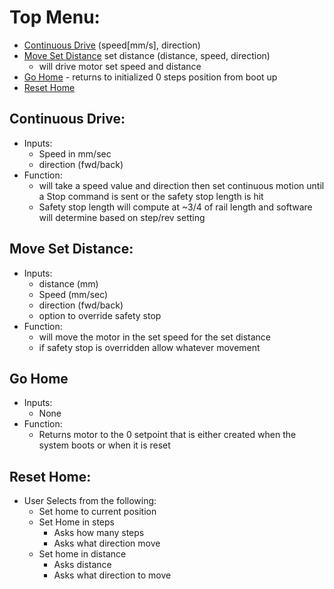 # Top Menu:
- [Continuous Drive](#continuous-drive) (speed[mm/s], direction)
- [Move Set Distance](#move-set-distance) set distance (distance, speed, direction)
	- will drive motor set speed and distance
- [Go Home](#go-home) - returns to initialized 0 steps position from boot up
- [Reset Home](#reset-home)
## Continuous Drive:
- Inputs:
	- Speed in mm/sec
	- direction (fwd/back)
- Function:
	- will take a speed value and direction then set continuous motion until a Stop command is sent or the safety stop length is hit
	- Safety stop length will compute at ~3/4 of rail length and software will determine based on step/rev setting

## Move Set Distance:
 - Inputs:
	 - distance (mm)
	- Speed (mm/sec)
	- direction (fwd/back)
	- option to override safety stop
- Function:
	- will move the motor in the set speed for the set distance 
	- if safety stop is overridden allow whatever movement
## Go Home
- Inputs:
	- None
- Function:
	- Returns motor to the 0 setpoint that is either created when the system boots or when it is reset
## Reset Home:
- User Selects from the following:
	- Set home to current position
	- Set Home in steps
		- Asks how many steps
		- Asks what direction move
	- Set home in distance
		- Asks distance
		- Asks what direction to move
